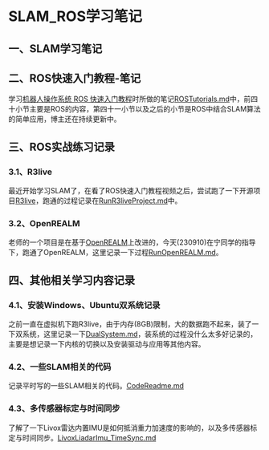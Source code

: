 <!--
 * @Author       : Bingqiang Zhou
 * @Date         : 2023-07-09 22:20:38
 * @LastEditors  : Bingqiang Zhou
 * @LastEditTime : 2023-09-11 00:32:30
 * @Description  : 
-->

# SLAM_ROS学习笔记

## 一、SLAM学习笔记

## 二、ROS快速入门教程-笔记

学习[机器人操作系统 ROS 快速入门教程](https://space.bilibili.com/411541289/channel/collectiondetail?sid=693700)时所做的笔记[ROSTutorials.md](./Files/ROSTutorials.md)中，前四十小节主要是ROS的内容，第四十一小节以及之后的小节是ROS中结合SLAM算法的简单应用，博主还在持续更新中。

## 三、ROS实战练习记录

### 3.1、R3live

最近开始学习SLAM了，在看了ROS快速入门教程视频之后，尝试跑了一下开源项目[R3live](https://github.com/hku-mars/r3live)，跑通的过程记录在[RunR3liveProject.md](./Files/RunR3liveProject.md)中。

### 3.2、OpenREALM

老师的一个项目是在基于[OpenREALM](https://github.com/laxnpander/OpenREALM)上改进的，今天(230910)在宁同学的指导下，跑通了OpenREALM，这里记录一下过程[RunOpenREALM.md](./Files/RunOpenREALM.md)。

## 四、其他相关学习内容记录

### 4.1、安装Windows、Ubuntu双系统记录

之前一直在虚拟机下跑R3live，由于内存(8GB)限制，大的数据跑不起来，装了一下双系统，这里记录一下[DualSystem.md](./Files/DualSystem.md)，装系统的过程没什么太多好记录的，主要是想记录一下内核的切换以及安装驱动与应用等其他内容。

### 4.2、一些SLAM相关的代码

记录平时写的一些SLAM相关的代码。[CodeReadme.md](./Codes/CodeReadme.md)

### 4.3、多传感器标定与时间同步

了解了一下Livox雷达内置IMU是如何抵消重力加速度的影响的，以及多传感器标定与时间同步。[LivoxLiadarImu_TimeSync.md](./Files/LivoxLiadarImu_TimeSync.md)
